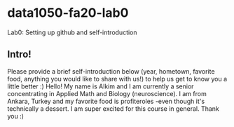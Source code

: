 # data1050-fa20-lab0
Lab0: Setting up github and self-introduction
## Intro!
Please provide a brief self-introduction below (year, hometown, favorite food, anything you would like to share with us!) to help us get to know you a little better :) 
Hello! My name is Alkim and I am currently a senior concentrating in Applied Math and Biology (neuroscience). 
I am from Ankara, Turkey and my favorite food is profiteroles -even though it's technically a dessert. 
I am super excited for this course in general. Thank you :)